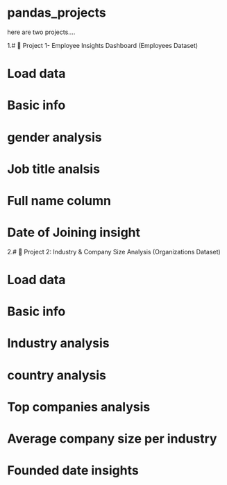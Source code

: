 # pandas_projects
here are two projects....

1.# 🚀 Project 1- Employee Insights Dashboard (Employees Dataset)
# Load data
# Basic info
# gender analysis
# Job title analsis
# Full name column
# Date of Joining insight

2.# 🚀 Project 2: Industry & Company Size Analysis (Organizations Dataset)
# Load data 
# Basic info
# Industry analysis
# country analysis
# Top companies analysis
# Average company size per industry 
# Founded date insights
